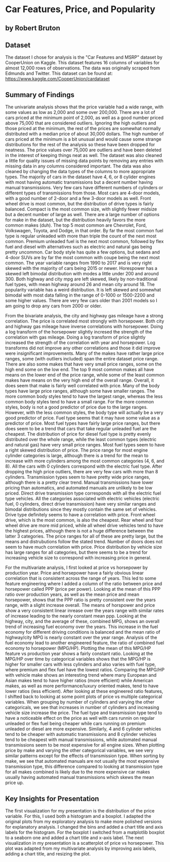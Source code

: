 # Car Features, Price, and Popularity
## by Robert Bruton


## Dataset

The dataset I chose for analysis is the "Car Features and MSRP" dataset by CooperUnion on Kaggle. This dataset features 16 columns of variables for almost 12,000 rows of observations. The data was originally scraped from Edmunds and Twitter. This dataset can be found at: https://www.kaggle.com/CooperUnion/cardataset 


## Summary of Findings

The univariate analysis shows that the price variable had a wide range, with some values as low as 2,000 and some over 200,000. There are a lot of cars priced at the minimum point of 2,000, as well as a good number priced above 75,000 that are considered outliers. Ignoring the high outliers and those priced at the minimum, the rest of the prices are somewhat normally distributed with a median price of about 30,000 dollars. The high number of cars priced at the minimum is a bit unusual and would cause some strange distributions for the rest of the analysis so these have been dropped for neatness. The price values over 75,000 are outliers and have been deleted in the interest of keeping things neat as well. The dataset was also cleaned a little for quality issues of missing data points by removing any entries with missing data in any columns considered important. The data was also cleaned by changing the data types of the columns to more appropriate types. The majority of cars in the dataset have 4, 6, or 8 cylider engines with most having automatic transmissions but a decent number having manual transmissions. Very few cars have different numbers of cylinders or different types of transmissions from those. Most cars are 4-door models, with a good number of 2-door and a few 3-door models as well. Front wheel drive is most common, but the distribution of drive types is fairly balanced. Compact is the most common size, with slightly fewer midsize but a decent number of large as well. There are a large number of options for make in the dataset, but the distribution heavily favors the more common makes (duh). The top 5 most common are Chevrolet, Ford, Volkswagen, Toyota, and Dodge, in that order. By far the most common fuel type is regular unleaded with more than triple the count of the next most common. Premium unleaded fuel is the next most common, followed by flex fuel and diesel with alternatives such as electric and natural gas being pretty uncommon. Car body style has quite a few options, but sedans and 4-door SUVs are by far the most common with coupe being the next most common. The year variable ranges from 1990 to 2017 and is very right skewed with the majority of cars being 2015 or newer. Horespower has a skewed left bimodal distribution with modes a little under 200 and around 300. Both highway and city mpg are left skewed, likely by non-traditional fuel types, with mean highway around 26 and mean city around 18. The popularity variable has a weird distribution. It is left skewed and somewhat bimodal with most data falling in the range of 0-1000 or 1500-2200 and some higher values. There are very few cars older than 2001 models so I am going to drop any cars from 2000 or older.

From the bivariate analysis, the city and highway gas mileage have a strong correlation. The price is correlated most strongly with horsepower. Both city and highway gas mileage have inverse correlations with horsepower. Doing a log transform of the horsepower slightly incresed the strength of the correlation with gas mileage. Doing a log transform of price slightly increased the strength of the correlation with year and horsepower. Log transforms did not improve any other correlations and those it did improve were insignificant improvements. Many of the makes have rather large price ranges, some (with outliers included) span the entire dataset price range. There are also some makes that have very small price ranges, some on the high end some on the low end. The top 9 most common makes all have means on the lower end of the price range, while some of the least common makes have means on the very high end of the overall range. Overall, it does seem that make is fairly well correlated with price. Many of the body types have large price ranges, although some have smaller ranges. The more common body styles tend to have the largest range, whereas the less common body styles tend to have a small range. For the more common styles, body is not a good predictor of price due to the large ranges. However, with the less common styles, the body type will actually be a very good predictor of price. Fuel type seems that it may have some value as a predictor of price. Most fuel types have fairly large price ranges, but there does seem to be a trend that cars that take regular unleaded fuel are the cheapest. The distribution of price for diesel fuel type is pretty evenly distributed over the whole range, while the least common types (electric and natural gas) have very small price ranges. Most fuel types seem to have a right skewed distribution of price. The price range for most engine cylinder categories is large, although there is a trend for the mean to increase with more cylinders among the most common categories (4, 6, and 8). All the cars with 0 cylinders correspond with the electric fuel type. After dropping the high price outliers, there are very few cars with more than 8 cylinders. Transmission types seem to have pretty wide price ranges, although there is a pretty clear trend. Manual transmissions have lower pricing than automatics, and automated manuals are unlikely to be low priced. Direct drive transmission type corresponds with all the electric fuel type vehicles. All the categories associated with electric vehicles (electric fuel, 0 cylinders, direct drive transmission) have very similar ranges and bimodal distributions since they mostly contain the same set of vehicles. Drive type definitely seems to have a correlation with price. Front wheel drive, which is the most common, is also the cheapest. Rear wheel and four wheel drive are more mid priced, while all wheel drive vehicles tend to have the highest prices, although there is not a huge difference between the latter 3 categories. The price ranges for all of these are pretty large, but the means and distrubutions follow the stated trend. Number of doors does not seem to have much correlation with price. Price distribution by vehicle size has large ranges for all categories, but there seems to be a trend for increasing vehicle size to correspond with increasing price in general.

For the multivariate analysis, I first looked at price vs horsepower by production year. Price and horsepower have a fairly obvious linear correlation that is consistent across the range of years. This led to some feature engineering where I added a column of the ratio between price and horsepower called PPP (price per power). Looking at the mean of this PPP ratio over production years, as well as the mean price and mean horsepower, shows that the PPP ratio is pretty consistent over the years range, with a slight increase overall. The means of horspower and price show a very consistent linear inrease over the years range with similar rates of increase leading to the nearly constant mean ppp. Looking at the highway, city, and the average of these, combined MPG, shows an overall trend of increasing fuel economy over the years. This increase in the fuel economy for different driving conditions is balanced and the mean ratio of highway/city MPG is nearly constant over the year range. Analysis of the fuel economy lead to another engineered feature, the ratio of combined fuel economy to horsepower (MPG/HP). Plotting the mean of this MPG/HP feature vs production year shows a fairly constant ratio. Looking at the MPG/HP over time by categorical variables shows that the MPG/HP is higher for smaller cars with less cylinders and also varies with fuel type, where premium and flex fuel have the lowest ratios. Comparing the MPG/HP with vehicle make shows an interesting trend where many European and Asian makes tend to have higher ratios (more efficient) while American makes, as well as more performance/luxury oriented makes, tend to have lower ratios (less efficient). After looking at these engineered ratio features, I shifted back to looking at some point plots of price vs multiple categorical variables. When grouping by number of cylinders and varying the other categoricals, we see that increases in number of cylinders and increasing vehicle size increase the price. The fuel type and transmission type tend to have a noticeable effect on the price as well with cars runnin on regular unleaded or flex fuel being cheaper while cars running on premium unleaded or diesel are more expensive. Similarly, 4 and 6 cylinder vehicles tend to be cheaper with automatic transmissions and 8 cylinder vehicles tend to be cheapest with manual transmissions, while automated manual transmissions seem to be most expensive for all engine sizes. When plotting price by make and varying the other categorical variables, we see very similar patterns except for the effects of transmission type. When sorting by make, we see that automated manuals are not usually the most expensive transmission type, this difference compared to looking at transmission type for all makes combined is likely due to the more expensive car makes usually having automated manual transmissions which skews the mean price up.


## Key Insights for Presentation

The first visualization for my presentation is the distribution of the price variable. For this, I used both a histogram and a boxplot. I adapted the original plots from my exploratory analysis to make more polished versions for explanatory analysis. I changed the bins and added a chart title and axis labels for the histogram. For the boxplot I switched from a matplotlib boxplot to a seaborn one and added a chart title and x-axis label.
The next visualization in my presentation is a scatterplot of price vs horsepower. This plot was adapted from my multivariate analysis by improving axis labels, adding a chart title, and resizing the plot.
